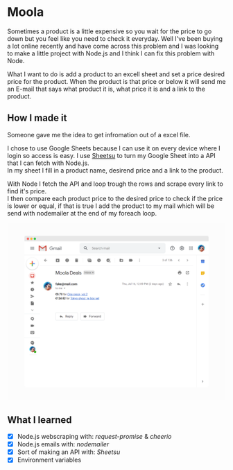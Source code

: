 # Moola
Sometimes a product is a little expensive so you wait for the price to go down but you feel like you need to check it everyday. Well I've been buying a lot online recently and have come across this problem and I was looking to make a little project with Node.js and I think I can fix this problem with Node.  
  
What I want to do is add a product to an excell sheet and set a price desired price for the product. When the product is that price or below it will send me an E-mail that says what product it is, what price it is and a link to the product.
## How I made it
Someone gave me the idea to get infromation out of a excel file.  
  
I chose to use Google Sheets because I can use it on every device where I login so access is easy. I use [Sheetsu](https://sheetsu.com/) to turn my Google Sheet into a API that I can fetch with Node.js.  
In my sheet I fill in a product name, desirend price and a link to the product.
  
With Node I fetch the API and loop trough the rows and scrape every link to find it's price.  
I then compare each product price to the desired price to check if the price is lower or equal, if that is true I add the product to my mail which will be send with nodemailer at the end of my foreach loop.
  
![email](img/email.png "e-mail")
  
## What I learned
- [x] Node.js webscraping with: *request-promise* & *cheerio*
- [x] Node.js emails with: *nodemailer*
- [x] Sort of making an API with: *Sheetsu*
- [x] Environment variables